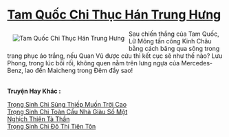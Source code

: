 <a href="https://truyenwiki.net/tam-quoc-chi-thuc-han-trung-hung.36584/" title="Tam Quốc Chi Thục Hán Trung Hưng"><h1>Tam Quốc Chi Thục Hán Trung Hưng</h1></a><div style="display:table"><img align="right" style="float: left; padding: 10px;" src="https://truyenwiki.net/a/img/str/src/36584.jpg" alt="Tam Quốc Chi Thục Hán Trung Hưng">Sau chiến thắng của Tam Quốc, Lữ Mông tấn công Kinh Châu bằng cách băng qua sông trong trang phục áo trắng, nếu Quan Vũ được cứu thì kết cục sẽ như thế nào? Lưu Phong, trong lúc bối rối, không quen nằm trên lưng ngựa của Mercedes-Benz, lao đến Maicheng trong Đêm đầy sao!</div><p><br><b>Truyện Hay Khác :</b></p><a href="https://truyenwiki.net/trong-sinh-chi-sung-thiep-muon-troi-cao.35218/" alt="Trọng Sinh Chi Sủng Thiếp Muốn Trời Cao">Trọng Sinh Chi Sủng Thiếp Muốn Trời Cao</a><br/><a href="https://sangtacviet.wordpress.com/2020/10/22/trong-sinh-chi-toan-cau-nha-giau-so-mot/" alt="Trọng Sinh Chi Toàn Cầu Nhà Giàu Số Một">Trọng Sinh Chi Toàn Cầu Nhà Giàu Số Một</a><br/><a href="https://github.com/nownovels/wikidich/tree/master/truyenhay/36461" alt="Nghịch Thiên Tà Thần">Nghịch Thiên Tà Thần</a><br/><a href="https://github.com/nownovels/wikidich/tree/master/truyenhay/36244" alt="Trọng Sinh Chi Đô Thị Tiên Tôn">Trọng Sinh Chi Đô Thị Tiên Tôn</a><br/>